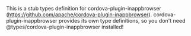This is a stub types definition for cordova-plugin-inappbrowser (https://github.com/apache/cordova-plugin-inappbrowser).
cordova-plugin-inappbrowser provides its own type definitions, so you don't need @types/cordova-plugin-inappbrowser installed!